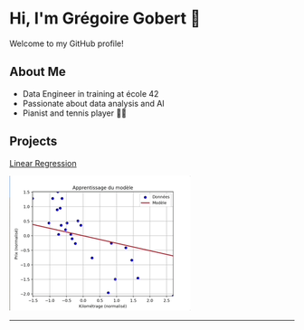 # Hi, I'm Grégoire Gobert 👋

Welcome to my GitHub profile!


## About Me
- Data Engineer in training at école 42
- Passionate about data analysis and AI
- Pianist and tennis player 🎹🎾

## Projects

[             Linear Regression](https://github.com/gregoiregobert/Linear-regression)
<!-- ![Linear Regression Demo](https://github.com/gregoiregobert/Linear-regression/blob/main/assets/linear_reg.gif?raw=true) -->
![](https://github.com/gregoiregobert/Linear-regression/blob/main/assets/line_reg.gif?raw=true)

---

